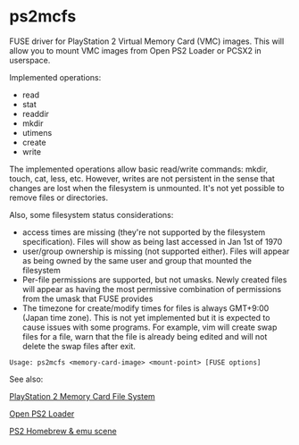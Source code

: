 # ps2mcfs
FUSE driver for PlayStation 2 Virtual Memory Card (VMC) images. This will allow you to mount VMC images from Open PS2 Loader or PCSX2 in userspace.

Implemented operations:
 * read
 * stat
 * readdir
 * mkdir
 * utimens
 * create
 * write

The implemented operations allow basic read/write commands: mkdir, touch, cat, less, etc. However, writes are not persistent in the sense that changes are lost when the filesystem is unmounted. It's not yet possible to remove files or directories.

Also, some filesystem status considerations:
 * access times are missing (they're not supported by the filesystem specification). Files will show as being last accessed in Jan 1st of 1970
 * user/group ownership is missing (not supported either). Files will appear as being owned by the same user and group that mounted the filesystem
 * Per-file permissions are supported, but not umasks. Newly created files will appear as having the most permissive combination of permissions from the umask that FUSE provides
 * The timezone for create/modify times for files is always GMT+9:00 (Japan time zone). This is not yet implemented but it is expected to cause issues with some programs. For example, vim will create swap files for a file, warn that the file is already being edited and will not delete the swap files after exit.

```
Usage: ps2mcfs <memory-card-image> <mount-point> [FUSE options]
```

See also:

[PlayStation 2 Memory Card File System](http://www.csclub.uwaterloo.ca:11068/mymc/ps2mcfs.html)

[Open PS2 Loader](https://bitbucket.org/ifcaro/open-ps2-loader/wiki/Home)

[PS2 Homebrew & emu scene](http://psx-scene.com/forums/ps2-homebrew-dev-emu-scene/)
